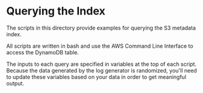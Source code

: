 # Querying the Index

The scripts in this directory provide examples for querying the S3 metadata index.

All scripts are written in bash and use the AWS Command Line Interface to access the DynamoDB table.

The inputs to each query are specified in variables at the top of each script. Because the data generated by the log generator is randomized, you'll need to update these variables based on your data in order to get meaningful output.
